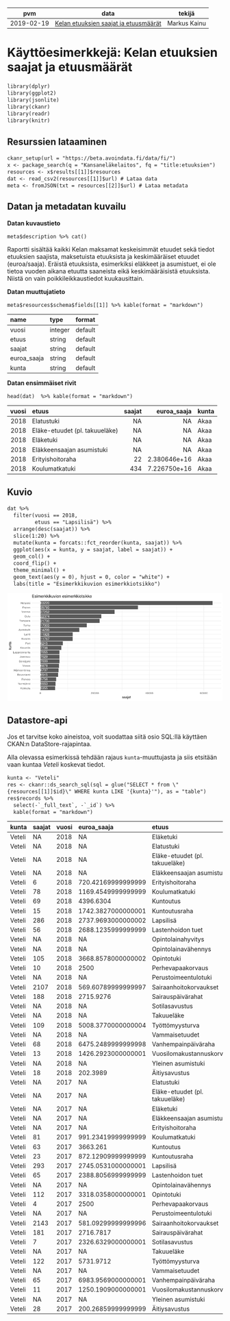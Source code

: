 <table>
<thead>
<tr class="header">
<th>pvm</th>
<th>data</th>
<th>tekijä</th>
</tr>
</thead>
<tbody>
<tr class="odd">
<td>2019-02-19</td>
<td><a href="https://beta.avoindata.fi/data/fi/dataset/kelan-etuudet-ja-saajat">Kelan etuuksien saajat ja etuusmäärät</a></td>
<td>Markus Kainu</td>
</tr>
</tbody>
</table>

Käyttöesimerkkejä: Kelan etuuksien saajat ja etuusmäärät
========================================================

    library(dplyr)
    library(ggplot2)
    library(jsonlite)
    library(ckanr)
    library(readr)
    library(knitr)

Resurssien lataaminen
---------------------

    ckanr_setup(url = "https://beta.avoindata.fi/data/fi/")
    x <- package_search(q = "Kansaneläkelaitos", fq = "title:etuuksien")
    resources <- x$results[[1]]$resources
    dat <- read_csv2(resources[[1]]$url) # Lataa data
    meta <- fromJSON(txt = resources[[2]]$url) # Lataa metadata

Datan ja metadatan kuvailu
--------------------------

**Datan kuvaustieto**

    meta$description %>% cat()

Raportti sisältää kaikki Kelan maksamat keskeisimmät etuudet sekä tiedot
etuuksien saajista, maksetuista etuuksista ja keskimääräiset etuudet
(euroa/saaja). Eräistä etuuksista, esimerkiksi eläkkeet ja asumistuet,
ei ole tietoa vuoden aikana etuutta saaneista eikä keskimääräisistä
etuuksista. Niistä on vain poikkileikkaustiedot kuukausittain.

**Datan muuttujatieto**

    meta$resources$schema$fields[[1]] %>% kable(format = "markdown")

<table>
<thead>
<tr class="header">
<th align="left">name</th>
<th align="left">type</th>
<th align="left">format</th>
</tr>
</thead>
<tbody>
<tr class="odd">
<td align="left">vuosi</td>
<td align="left">integer</td>
<td align="left">default</td>
</tr>
<tr class="even">
<td align="left">etuus</td>
<td align="left">string</td>
<td align="left">default</td>
</tr>
<tr class="odd">
<td align="left">saajat</td>
<td align="left">string</td>
<td align="left">default</td>
</tr>
<tr class="even">
<td align="left">euroa_saaja</td>
<td align="left">string</td>
<td align="left">default</td>
</tr>
<tr class="odd">
<td align="left">kunta</td>
<td align="left">string</td>
<td align="left">default</td>
</tr>
</tbody>
</table>

**Datan ensimmäiset rivit**

    head(dat)  %>% kable(format = "markdown")

<table>
<thead>
<tr class="header">
<th align="right">vuosi</th>
<th align="left">etuus</th>
<th align="right">saajat</th>
<th align="right">euroa_saaja</th>
<th align="left">kunta</th>
</tr>
</thead>
<tbody>
<tr class="odd">
<td align="right">2018</td>
<td align="left">Elatustuki</td>
<td align="right">NA</td>
<td align="right">NA</td>
<td align="left">Akaa</td>
</tr>
<tr class="even">
<td align="right">2018</td>
<td align="left">Eläke-etuudet (pl. takuueläke)</td>
<td align="right">NA</td>
<td align="right">NA</td>
<td align="left">Akaa</td>
</tr>
<tr class="odd">
<td align="right">2018</td>
<td align="left">Eläketuki</td>
<td align="right">NA</td>
<td align="right">NA</td>
<td align="left">Akaa</td>
</tr>
<tr class="even">
<td align="right">2018</td>
<td align="left">Eläkkeensaajan asumistuki</td>
<td align="right">NA</td>
<td align="right">NA</td>
<td align="left">Akaa</td>
</tr>
<tr class="odd">
<td align="right">2018</td>
<td align="left">Erityishoitoraha</td>
<td align="right">22</td>
<td align="right">2.380646e+16</td>
<td align="left">Akaa</td>
</tr>
<tr class="even">
<td align="right">2018</td>
<td align="left">Koulumatkatuki</td>
<td align="right">434</td>
<td align="right">7.226750e+16</td>
<td align="left">Akaa</td>
</tr>
</tbody>
</table>

Kuvio
-----

    dat %>% 
      filter(vuosi == 2018,
             etuus == "Lapsilisä") %>% 
      arrange(desc(saajat)) %>% 
      slice(1:20) %>% 
      mutate(kunta = forcats::fct_reorder(kunta, saajat)) %>% 
      ggplot(aes(x = kunta, y = saajat, label = saajat)) + 
      geom_col() + 
      coord_flip() + 
      theme_minimal() +
      geom_text(aes(y = 0), hjust = 0, color = "white") +
      labs(title = "Esimerkkikuvion esimerkkiotsikko")

![](2019-02-18-kelan-etuudet-ja-saajat_files/figure-markdown_strict/kuva1-1.png)

Datastore-api
-------------

Jos et tarvitse koko aineistoa, voit suodattaa siitä osio SQL:llä
käyttäen CKAN:n DataStore-rajapintaa.

Alla olevassa esimerkissä tehdään rajaus `kunta`-muuttujasta ja siis
etsitään vaan kuntaa *Veteli* koskevat tiedot.

    kunta <- "Veteli"
    res <- ckanr::ds_search_sql(sql = glue("SELECT * from \"{resources[[1]]$id}\" WHERE kunta LIKE '{kunta}'"), as = "table")
    res$records %>% 
      select(-`_full_text`, -`_id`) %>% 
      kable(format = "markdown")

<table>
<thead>
<tr class="header">
<th align="left">kunta</th>
<th align="left">saajat</th>
<th align="left">vuosi</th>
<th align="left">euroa_saaja</th>
<th align="left">etuus</th>
</tr>
</thead>
<tbody>
<tr class="odd">
<td align="left">Veteli</td>
<td align="left">NA</td>
<td align="left">2018</td>
<td align="left">NA</td>
<td align="left">Eläketuki</td>
</tr>
<tr class="even">
<td align="left">Veteli</td>
<td align="left">NA</td>
<td align="left">2018</td>
<td align="left">NA</td>
<td align="left">Elatustuki</td>
</tr>
<tr class="odd">
<td align="left">Veteli</td>
<td align="left">NA</td>
<td align="left">2018</td>
<td align="left">NA</td>
<td align="left">Eläke-etuudet (pl. takuueläke)</td>
</tr>
<tr class="even">
<td align="left">Veteli</td>
<td align="left">NA</td>
<td align="left">2018</td>
<td align="left">NA</td>
<td align="left">Eläkkeensaajan asumistuki</td>
</tr>
<tr class="odd">
<td align="left">Veteli</td>
<td align="left">6</td>
<td align="left">2018</td>
<td align="left">720.42169999999999</td>
<td align="left">Erityishoitoraha</td>
</tr>
<tr class="even">
<td align="left">Veteli</td>
<td align="left">78</td>
<td align="left">2018</td>
<td align="left">1169.4549999999999</td>
<td align="left">Koulumatkatuki</td>
</tr>
<tr class="odd">
<td align="left">Veteli</td>
<td align="left">69</td>
<td align="left">2018</td>
<td align="left">4396.6304</td>
<td align="left">Kuntoutus</td>
</tr>
<tr class="even">
<td align="left">Veteli</td>
<td align="left">15</td>
<td align="left">2018</td>
<td align="left">1742.3827000000001</td>
<td align="left">Kuntoutusraha</td>
</tr>
<tr class="odd">
<td align="left">Veteli</td>
<td align="left">286</td>
<td align="left">2018</td>
<td align="left">2737.9693000000002</td>
<td align="left">Lapsilisä</td>
</tr>
<tr class="even">
<td align="left">Veteli</td>
<td align="left">56</td>
<td align="left">2018</td>
<td align="left">2688.1235999999999</td>
<td align="left">Lastenhoidon tuet</td>
</tr>
<tr class="odd">
<td align="left">Veteli</td>
<td align="left">NA</td>
<td align="left">2018</td>
<td align="left">NA</td>
<td align="left">Opintolainahyvitys</td>
</tr>
<tr class="even">
<td align="left">Veteli</td>
<td align="left">NA</td>
<td align="left">2018</td>
<td align="left">NA</td>
<td align="left">Opintolainavähennys</td>
</tr>
<tr class="odd">
<td align="left">Veteli</td>
<td align="left">105</td>
<td align="left">2018</td>
<td align="left">3668.8578000000002</td>
<td align="left">Opintotuki</td>
</tr>
<tr class="even">
<td align="left">Veteli</td>
<td align="left">10</td>
<td align="left">2018</td>
<td align="left">2500</td>
<td align="left">Perhevapaakorvaus</td>
</tr>
<tr class="odd">
<td align="left">Veteli</td>
<td align="left">NA</td>
<td align="left">2018</td>
<td align="left">NA</td>
<td align="left">Perustoimeentulotuki</td>
</tr>
<tr class="even">
<td align="left">Veteli</td>
<td align="left">2107</td>
<td align="left">2018</td>
<td align="left">569.60789999999997</td>
<td align="left">Sairaanhoitokorvaukset</td>
</tr>
<tr class="odd">
<td align="left">Veteli</td>
<td align="left">188</td>
<td align="left">2018</td>
<td align="left">2715.9276</td>
<td align="left">Sairauspäivärahat</td>
</tr>
<tr class="even">
<td align="left">Veteli</td>
<td align="left">NA</td>
<td align="left">2018</td>
<td align="left">NA</td>
<td align="left">Sotilasavustus</td>
</tr>
<tr class="odd">
<td align="left">Veteli</td>
<td align="left">NA</td>
<td align="left">2018</td>
<td align="left">NA</td>
<td align="left">Takuueläke</td>
</tr>
<tr class="even">
<td align="left">Veteli</td>
<td align="left">109</td>
<td align="left">2018</td>
<td align="left">5008.3770000000004</td>
<td align="left">Työttömyysturva</td>
</tr>
<tr class="odd">
<td align="left">Veteli</td>
<td align="left">NA</td>
<td align="left">2018</td>
<td align="left">NA</td>
<td align="left">Vammaisetuudet</td>
</tr>
<tr class="even">
<td align="left">Veteli</td>
<td align="left">68</td>
<td align="left">2018</td>
<td align="left">6475.2489999999998</td>
<td align="left">Vanhempainpäiväraha</td>
</tr>
<tr class="odd">
<td align="left">Veteli</td>
<td align="left">13</td>
<td align="left">2018</td>
<td align="left">1426.2923000000001</td>
<td align="left">Vuosilomakustannuskorvaus</td>
</tr>
<tr class="even">
<td align="left">Veteli</td>
<td align="left">NA</td>
<td align="left">2018</td>
<td align="left">NA</td>
<td align="left">Yleinen asumistuki</td>
</tr>
<tr class="odd">
<td align="left">Veteli</td>
<td align="left">18</td>
<td align="left">2018</td>
<td align="left">202.3989</td>
<td align="left">Äitiysavustus</td>
</tr>
<tr class="even">
<td align="left">Veteli</td>
<td align="left">NA</td>
<td align="left">2017</td>
<td align="left">NA</td>
<td align="left">Elatustuki</td>
</tr>
<tr class="odd">
<td align="left">Veteli</td>
<td align="left">NA</td>
<td align="left">2017</td>
<td align="left">NA</td>
<td align="left">Eläke-etuudet (pl. takuueläke)</td>
</tr>
<tr class="even">
<td align="left">Veteli</td>
<td align="left">NA</td>
<td align="left">2017</td>
<td align="left">NA</td>
<td align="left">Eläketuki</td>
</tr>
<tr class="odd">
<td align="left">Veteli</td>
<td align="left">NA</td>
<td align="left">2017</td>
<td align="left">NA</td>
<td align="left">Eläkkeensaajan asumistuki</td>
</tr>
<tr class="even">
<td align="left">Veteli</td>
<td align="left">NA</td>
<td align="left">2017</td>
<td align="left">NA</td>
<td align="left">Erityishoitoraha</td>
</tr>
<tr class="odd">
<td align="left">Veteli</td>
<td align="left">81</td>
<td align="left">2017</td>
<td align="left">991.23419999999999</td>
<td align="left">Koulumatkatuki</td>
</tr>
<tr class="even">
<td align="left">Veteli</td>
<td align="left">63</td>
<td align="left">2017</td>
<td align="left">3663.261</td>
<td align="left">Kuntoutus</td>
</tr>
<tr class="odd">
<td align="left">Veteli</td>
<td align="left">23</td>
<td align="left">2017</td>
<td align="left">872.12909999999999</td>
<td align="left">Kuntoutusraha</td>
</tr>
<tr class="even">
<td align="left">Veteli</td>
<td align="left">293</td>
<td align="left">2017</td>
<td align="left">2745.0531000000001</td>
<td align="left">Lapsilisä</td>
</tr>
<tr class="odd">
<td align="left">Veteli</td>
<td align="left">65</td>
<td align="left">2017</td>
<td align="left">2388.8056999999999</td>
<td align="left">Lastenhoidon tuet</td>
</tr>
<tr class="even">
<td align="left">Veteli</td>
<td align="left">NA</td>
<td align="left">2017</td>
<td align="left">NA</td>
<td align="left">Opintolainavähennys</td>
</tr>
<tr class="odd">
<td align="left">Veteli</td>
<td align="left">112</td>
<td align="left">2017</td>
<td align="left">3318.0358000000001</td>
<td align="left">Opintotuki</td>
</tr>
<tr class="even">
<td align="left">Veteli</td>
<td align="left">4</td>
<td align="left">2017</td>
<td align="left">2500</td>
<td align="left">Perhevapaakorvaus</td>
</tr>
<tr class="odd">
<td align="left">Veteli</td>
<td align="left">NA</td>
<td align="left">2017</td>
<td align="left">NA</td>
<td align="left">Perustoimeentulotuki</td>
</tr>
<tr class="even">
<td align="left">Veteli</td>
<td align="left">2143</td>
<td align="left">2017</td>
<td align="left">581.09299999999996</td>
<td align="left">Sairaanhoitokorvaukset</td>
</tr>
<tr class="odd">
<td align="left">Veteli</td>
<td align="left">181</td>
<td align="left">2017</td>
<td align="left">2716.7817</td>
<td align="left">Sairauspäivärahat</td>
</tr>
<tr class="even">
<td align="left">Veteli</td>
<td align="left">7</td>
<td align="left">2017</td>
<td align="left">2326.6329000000001</td>
<td align="left">Sotilasavustus</td>
</tr>
<tr class="odd">
<td align="left">Veteli</td>
<td align="left">NA</td>
<td align="left">2017</td>
<td align="left">NA</td>
<td align="left">Takuueläke</td>
</tr>
<tr class="even">
<td align="left">Veteli</td>
<td align="left">122</td>
<td align="left">2017</td>
<td align="left">5731.9712</td>
<td align="left">Työttömyysturva</td>
</tr>
<tr class="odd">
<td align="left">Veteli</td>
<td align="left">NA</td>
<td align="left">2017</td>
<td align="left">NA</td>
<td align="left">Vammaisetuudet</td>
</tr>
<tr class="even">
<td align="left">Veteli</td>
<td align="left">65</td>
<td align="left">2017</td>
<td align="left">6983.9569000000001</td>
<td align="left">Vanhempainpäiväraha</td>
</tr>
<tr class="odd">
<td align="left">Veteli</td>
<td align="left">11</td>
<td align="left">2017</td>
<td align="left">1250.1909000000001</td>
<td align="left">Vuosilomakustannuskorvaus</td>
</tr>
<tr class="even">
<td align="left">Veteli</td>
<td align="left">NA</td>
<td align="left">2017</td>
<td align="left">NA</td>
<td align="left">Yleinen asumistuki</td>
</tr>
<tr class="odd">
<td align="left">Veteli</td>
<td align="left">28</td>
<td align="left">2017</td>
<td align="left">200.26859999999999</td>
<td align="left">Äitiysavustus</td>
</tr>
</tbody>
</table>
